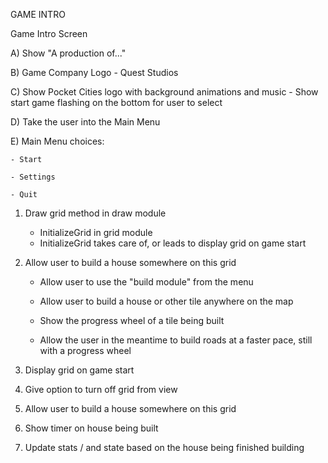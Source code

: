 
GAME INTRO

Game Intro Screen

A) Show "A production of..." 


B) Game Company Logo - Quest Studios 


C) Show Pocket Cities logo with background animations and music
    - Show start game flashing on the bottom for user to select
    
    
D) Take the user into the Main Menu 


E) Main Menu choices: 

    - Start
    
    - Settings
    
    - Quit



1. Draw grid method in draw module 
    - InitializeGrid in grid module
    - InitializeGrid takes care of, or leads to display grid on game start

2. Allow user to build a house somewhere on this grid 
    - Allow user to use the "build module" from the menu 
    - Allow user to build a house or other tile anywhere on the map 
    - Show the progress wheel of a tile being built 
    
    - Allow the user in the meantime to build roads at a faster pace, still with a progress wheel 



2. Display grid on game start


3. Give option to turn off grid from view 


4. Allow user to build a house somewhere on this grid 

5. Show timer on house being built

6. Update stats / and state based on the house being finished building 


